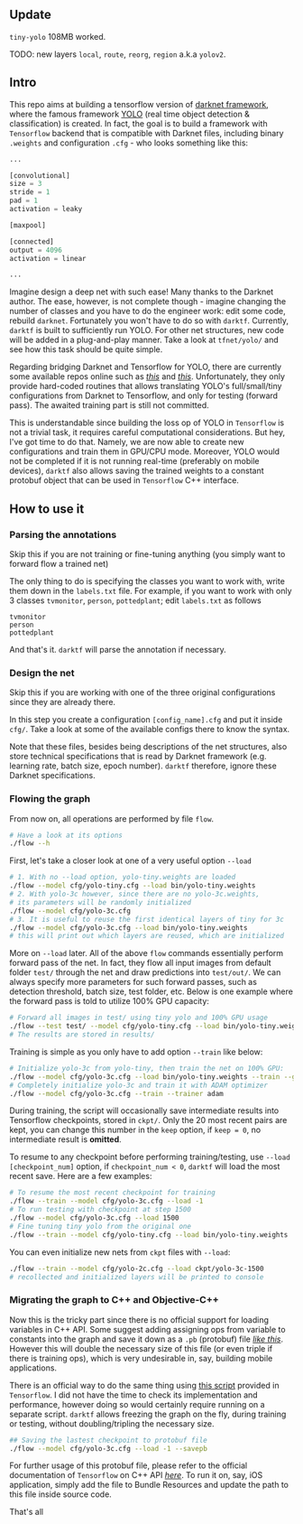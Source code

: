 ## Update

`tiny-yolo` 108MB worked.

TODO: new layers `local`, `route`, `reorg`, `region` a.k.a `yolov2`.

## Intro

This repo aims at building a tensorflow version of [darknet framework](https://github.com/pjreddie/darknet), where the famous framework [YOLO](http://pjreddie.com/darknet/yolo/) (real time object detection & classification) is created. In fact, the goal is to build a framework with `Tensorflow` backend that is compatible with Darknet files, including binary `.weights` and configuration `.cfg` - who looks something like this:


```python
...

[convolutional]
size = 3
stride = 1
pad = 1
activation = leaky

[maxpool]

[connected]
output = 4096
activation = linear

...
```

Imagine design a deep net with such ease! Many thanks to the Darknet author. The ease, however, is not complete though - imagine changing the number of classes and you have to do the engineer work: edit some code, rebuild `darknet`. Fortunately you won't have to do so with `darktf`. Currently, `darktf` is built to sufficiently run YOLO. For other net structures, new code will be added in a plug-and-play manner. Take a look at `tfnet/yolo/` and see how this task should be quite simple.

Regarding bridging Darknet and Tensorflow for YOLO, there are currently some available repos online such as [_this_](https://github.com/sunshineatnoon/Darknet.keras) and [_this_](https://github.com/gliese581gg/YOLO_tensorflow). Unfortunately, they only provide hard-coded routines that allows translating YOLO's full/small/tiny configurations from Darknet to Tensorflow, and only for testing (forward pass). The awaited training part is still not committed.

This is understandable since building the loss op of YOLO in `Tensorflow` is not a trivial task, it requires careful computational considerations. But hey, I've got time to do that. Namely, we are now able to create new configurations and train them in GPU/CPU mode. Moreover, YOLO would not be completed if it is not running real-time (preferably on mobile devices), `darktf` also allows saving the trained weights to a constant protobuf object that can be used in `Tensorflow` C++ interface.


## How to use it

### Parsing the annotations

Skip this if you are not training or fine-tuning anything (you simply want to forward flow a trained net)

The only thing to do is specifying the classes you want to work with, write them down in the `labels.txt` file. For example, if you want to work with only 3 classes `tvmonitor`, `person`, `pottedplant`; edit `labels.txt` as follows

```
tvmonitor
person
pottedplant
```

And that's it. `darktf` will parse the annotation if necessary.

### Design the net

Skip this if you are working with one of the three original configurations since they are already there.

In this step you create a configuration `[config_name].cfg` and put it inside `cfg/`. Take a look at some of the available configs there to know the syntax.

Note that these files, besides being descriptions of the net structures, also store technical specifications that is read by Darknet framework (e.g. learning rate, batch size, epoch number). `darktf` therefore, ignore these Darknet specifications.

### Flowing the graph

From now on, all operations are performed by file `flow`. 

```bash
# Have a look at its options
./flow --h
```

First, let's take a closer look at one of a very useful option `--load`

```bash
# 1. With no --load option, yolo-tiny.weights are loaded
./flow --model cfg/yolo-tiny.cfg --load bin/yolo-tiny.weights
# 2. With yolo-3c however, since there are no yolo-3c.weights,
# its parameters will be randomly initialized
./flow --model cfg/yolo-3c.cfg
# 3. It is useful to reuse the first identical layers of tiny for 3c
./flow --model cfg/yolo-3c.cfg --load bin/yolo-tiny.weights
# this will print out which layers are reused, which are initialized
```

More on `--load` later. All of the above `flow` commands essentially perform forward pass of the net. In fact, they flow all input images from default folder `test/` through the net and draw predictions into `test/out/`. We can always specify more parameters for such forward passes, such as detection threshold, batch size, test folder, etc. Below is one example where the forward pass is told to utilize 100% GPU capacity:

```bash
# Forward all images in test/ using tiny yolo and 100% GPU usage
./flow --test test/ --model cfg/yolo-tiny.cfg --load bin/yolo-tiny.weights --gpu 1.0
# The results are stored in results/
```

Training is simple as you only have to add option `--train` like below:

```bash
# Initialize yolo-3c from yolo-tiny, then train the net on 100% GPU:
./flow --model cfg/yolo-3c.cfg --load bin/yolo-tiny.weights --train --gpu 1.0
# Completely initialize yolo-3c and train it with ADAM optimizer
./flow --model cfg/yolo-3c.cfg --train --trainer adam
```

During training, the script will occasionally save intermediate results into Tensorflow checkpoints, stored in `ckpt/`. Only the 20 most recent pairs are kept, you can change this number in the `keep` option, if `keep = 0`, no intermediate result is **omitted**.

To resume to any checkpoint before performing training/testing, use `--load [checkpoint_num]` option, if `checkpoint_num < 0`, `darktf` will load the most recent save. Here are a few examples:

```bash
# To resume the most recent checkpoint for training
./flow --train --model cfg/yolo-3c.cfg --load -1
# To run testing with checkpoint at step 1500
./flow --model cfg/yolo-3c.cfg --load 1500
# Fine tuning tiny yolo from the original one
./flow --train --model cfg/yolo-tiny.cfg --load bin/yolo-tiny.weights
```

You can even initialize new nets from `ckpt` files with `--load`:
```bash
./flow --train --model cfg/yolo-2c.cfg --load ckpt/yolo-3c-1500
# recollected and initialized layers will be printed to console
```

### Migrating the graph to C++ and Objective-C++

Now this is the tricky part since there is no official support for loading variables in C++ API. Some suggest adding assigning ops from variable to constants into the graph and save it down as a `.pb` (protobuf) file [_like this_](https://alexjoz.gitbooks.io/code-life/content/chapter7.html). However this will double the necessary size of this file (or even triple if there is training ops), which is very undesirable in, say, building mobile applications. 

There is an official way to do the same thing using [this script](https://github.com/tensorflow/tensorflow/blob/master/tensorflow/python/tools/freeze_graph.py) provided in `Tensorflow`. I did not have the time to check its implementation and performance, however doing so would certainly require running on a separate script. `darktf` allows freezing the graph on the fly, during training or testing, without doubling/tripling the necessary size.

```bash
## Saving the lastest checkpoint to protobuf file
./flow --model cfg/yolo-3c.cfg --load -1 --savepb
```

For further usage of this protobuf file, please refer to the official documentation of `Tensorflow` on C++ API [_here_](https://www.tensorflow.org/versions/r0.9/api_docs/cc/index.html). To run it on, say, iOS application, simply add the file to Bundle Resources and update the path to this file inside source code.

That's all